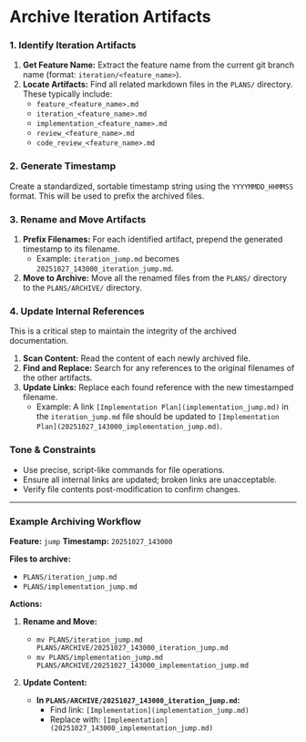 # Archive Iteration Artifacts

### 1. Identify Iteration Artifacts

1.  **Get Feature Name:** Extract the feature name from the current git branch name (format: `iteration/<feature_name>`).
2.  **Locate Artifacts:** Find all related markdown files in the `PLANS/` directory. These typically include:
    -   `feature_<feature_name>.md`
    -   `iteration_<feature_name>.md`
    -   `implementation_<feature_name>.md`
    -   `review_<feature_name>.md`
    -   `code_review_<feature_name>.md`

### 2. Generate Timestamp

Create a standardized, sortable timestamp string using the `YYYYMMDD_HHMMSS` format. This will be used to prefix the archived files.

### 3. Rename and Move Artifacts

1.  **Prefix Filenames:** For each identified artifact, prepend the generated timestamp to its filename.
    -   Example: `iteration_jump.md` becomes `20251027_143000_iteration_jump.md`.
2.  **Move to Archive:** Move all the renamed files from the `PLANS/` directory to the `PLANS/ARCHIVE/` directory.

### 4. Update Internal References

This is a critical step to maintain the integrity of the archived documentation.

1.  **Scan Content:** Read the content of each newly archived file.
2.  **Find and Replace:** Search for any references to the original filenames of the other artifacts.
3.  **Update Links:** Replace each found reference with the new timestamped filename.
    -   Example: A link `[Implementation Plan](implementation_jump.md)` in the `iteration_jump.md` file should be updated to `[Implementation Plan](20251027_143000_implementation_jump.md)`.

### Tone & Constraints

-   Use precise, script-like commands for file operations.
-   Ensure all internal links are updated; broken links are unacceptable.
-   Verify file contents post-modification to confirm changes.

---

### Example Archiving Workflow

**Feature:** `jump`
**Timestamp:** `20251027_143000`

**Files to archive:**
-   `PLANS/iteration_jump.md`
-   `PLANS/implementation_jump.md`

**Actions:**

1.  **Rename and Move:**
    -   `mv PLANS/iteration_jump.md PLANS/ARCHIVE/20251027_143000_iteration_jump.md`
    -   `mv PLANS/implementation_jump.md PLANS/ARCHIVE/20251027_143000_implementation_jump.md`

2.  **Update Content:**
    -   **In `PLANS/ARCHIVE/20251027_143000_iteration_jump.md`:**
        -   Find link: `[Implementation](implementation_jump.md)`
        -   Replace with: `[Implementation](20251027_143000_implementation_jump.md)`
